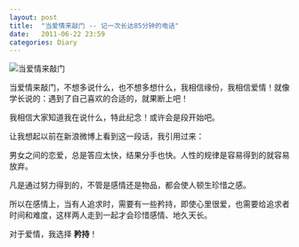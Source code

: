 ```yaml
---
layout: post
title:  "当爱情来敲门 -- 记一次长达85分钟的电话"
date:   2011-06-22 23:59
categories: Diary
---
```


![当爱情来敲门](https://i.imgur.com/8nNOVpA.jpg)

当爱情来敲门，不想多说什么，也不想多想什么，我相信缘份，我相信爱情！就像学长说的：遇到了自己喜欢的合适的，就果断上吧！

我相信大家知道我在说什么，特此纪念！或许会是段开始吧。

让我想起以前在新浪微博上看到这一段话，我引用过来：

>
男女之间的恋爱，总是答应太快，结果分手也快。人性的规律是容易得到的就容易放弃。
>
凡是通过努力得到的，不管是感情还是物品，都会使人顿生珍惜之感。
>
所以在感情上，当有人追求时，需要有一些矜持，即使心里很爱，也需要给追求者时间和难度，这样两人走到一起才会珍惜感情、地久天长。

对于爱情，我选择 **矜持**！
